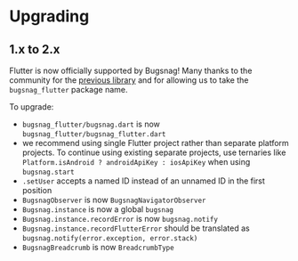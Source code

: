 Upgrading
=========

## 1.x to 2.x

Flutter is now officially supported by Bugsnag! Many thanks to the community for the [previous library](https://github.com/GetDutchie/bugsnag_flutter) and for allowing us to take the `bugsnag_flutter` package name.

To upgrade: 

* `bugsnag_flutter/bugsnag.dart` is now `bugsnag_flutter/bugsnag_flutter.dart`
*  we recommend using single Flutter project rather than separate platform projects. To continue using existing separate projects, use ternaries like `Platform.isAndroid ? androidApiKey : iosApiKey` when using `bugsnag.start`
* `.setUser` accepts a named ID instead of an unnamed ID in the first position 
* `BugsnagObserver` is now `BugsnagNavigatorObserver`
* `Bugsnag.instance` is now a global `bugsnag`
* `Bugsnag.instance.recordError` is now `bugsnag.notify`
* `Bugsnag.instance.recordFlutterError` should be translated as `bugsnag.notify(error.exception, error.stack)`
* `BugsnagBreadcrumb` is now `BreadcrumbType`